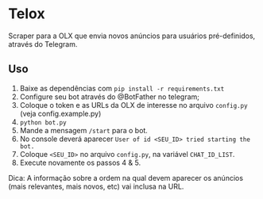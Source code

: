 # Telox

Scraper para a OLX que envia novos anúncios para usuários pré-definidos, através do Telegram.


Uso
---
1. Baixe as dependências com `pip install -r requirements.txt`
2. Configure seu bot através do @BotFather no telegram;
3. Coloque o token e as URLs da OLX de interesse no arquivo `config.py` (veja config.example.py)
4. `python bot.py`
5. Mande a mensagem `/start` para o bot. 
6. No console deverá aparecer `User of id <SEU_ID> tried starting the bot.`
7. Coloque `<SEU_ID>` no arquivo `config.py`, na variável `CHAT_ID_LIST`.
8. Execute novamente os passos 4 & 5.


Dica: A informação sobre a ordem na qual devem aparecer os anúncios (mais relevantes, mais novos, etc) vai inclusa na URL.
